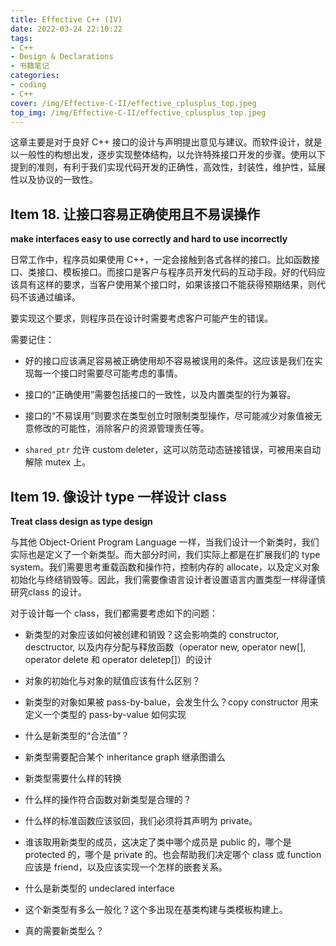 ```yaml
---
title: Effective C++ (IV)
date: 2022-03-24 22:10:22
tags:
- C++
- Design & Declarations
- 书籍笔记
categories:
- coding
- C++
cover: /img/Effective-C-II/effective_cplusplus_top.jpeg
top_img: /img/Effective-C-II/effective_cplusplus_top.jpeg
---
```


这章主要是对于良好 C++ 接口的设计与声明提出意见与建议。而软件设计，就是以一般性的构想出发，逐步实现整体结构，以允许特殊接口开发的步骤。使用以下提到的准则，有利于我们实现代码开发的正确性，高效性，封装性，维护性，延展性以及协议的一致性。

## Item 18. 让接口容易正确使用且不易误操作

**make interfaces easy to use correctly and hard to use incorrectly**

日常工作中，程序员如果使用 C++，一定会接触到各式各样的接口。比如函数接口、类接口、模板接口。而接口是客户与程序员开发代码的互动手段。好的代码应该具有这样的要求，当客户使用某个接口时，如果该接口不能获得预期结果，则代码不该通过编译。

要实现这个要求，则程序员在设计时需要考虑客户可能产生的错误。

需要记住：

- 好的接口应该满足容易被正确使用却不容易被误用的条件。这应该是我们在实现每一个接口时需要尽可能考虑的事情。

- 接口的“正确使用”需要包括接口的一致性，以及内置类型的行为兼容。

- 接口的“不易误用”则要求在类型创立时限制类型操作，尽可能减少对象值被无意修改的可能性，消除客户的资源管理责任等。

- `shared_ptr` 允许 custom deleter，这可以防范动态链接错误，可被用来自动解除 mutex 上。

## Item 19. 像设计 type 一样设计 class

**Treat class design as type design**

与其他 Object-Orient Program Language 一样，当我们设计一个新类时，我们实际也是定义了一个新类型。而大部分时间，我们实际上都是在扩展我们的 type system。我们需要思考重载函数和操作符，控制内存的 allocate，以及定义对象初始化与终结销毁等。因此，我们需要像语言设计者设置语言内置类型一样得谨慎研究class 的设计。

对于设计每一个 class，我们都需要考虑如下的问题：

- 新类型的对象应该如何被创建和销毁？这会影响类的 constructor, desctructor, 以及内存分配与释放函数（operator new, operator new[],  operator delete 和 operator deletep[]）的设计

- 对象的初始化与对象的赋值应该有什么区别？

- 新类型的对象如果被 pass-by-balue，会发生什么？copy constructor 用来定义一个类型的 pass-by-value 如何实现

- 什么是新类型的“合法值”？

- 新类型需要配合某个 inheritance graph 继承图谱么

- 新类型需要什么样的转换

- 什么样的操作符合函数对新类型是合理的？

- 什么样的标准函数应该驳回，我们必须将其声明为 private。

- 谁该取用新类型的成员，这决定了类中哪个成员是 public 的，哪个是 protected 的，哪个是 private 的。也会帮助我们决定哪个 class 或 function 应该是 friend，以及应该实现一个怎样的嵌套关系。

- 什么是新类型的 undeclared interface

- 这个新类型有多么一般化？这个多出现在基类构建与类模板构建上。

- 真的需要新类型么？
